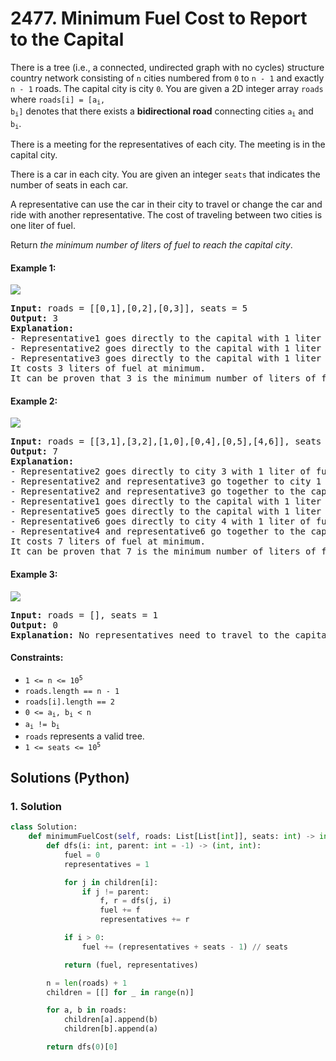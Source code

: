 # 2477. Minimum Fuel Cost to Report to the Capital
There is a tree (i.e., a connected, undirected graph with no cycles) structure country network consisting of `n` cities numbered from `0` to `n - 1` and exactly `n - 1` roads. The capital city is city `0`. You are given a 2D integer array `roads` where <code>roads[i] = [a<sub>i</sub>, b<sub>i</sub>]</code> denotes that there exists a **bidirectional road** connecting cities <code>a<sub>i</sub></code> and <code>b<sub>i</sub></code>.

There is a meeting for the representatives of each city. The meeting is in the capital city.

There is a car in each city. You are given an integer `seats` that indicates the number of seats in each car.

A representative can use the car in their city to travel or change the car and ride with another representative. The cost of traveling between two cities is one liter of fuel.

Return *the minimum number of liters of fuel to reach the capital city*.

#### Example 1:
![](https://assets.leetcode.com/uploads/2022/09/22/a4c380025e3ff0c379525e96a7d63a3.png)
<pre>
<strong>Input:</strong> roads = [[0,1],[0,2],[0,3]], seats = 5
<strong>Output:</strong> 3
<strong>Explanation:</strong>
- Representative1 goes directly to the capital with 1 liter of fuel.
- Representative2 goes directly to the capital with 1 liter of fuel.
- Representative3 goes directly to the capital with 1 liter of fuel.
It costs 3 liters of fuel at minimum.
It can be proven that 3 is the minimum number of liters of fuel needed.
</pre>

#### Example 2:
![](https://assets.leetcode.com/uploads/2022/11/16/2.png)
<pre>
<strong>Input:</strong> roads = [[3,1],[3,2],[1,0],[0,4],[0,5],[4,6]], seats = 2
<strong>Output:</strong> 7
<strong>Explanation:</strong>
- Representative2 goes directly to city 3 with 1 liter of fuel.
- Representative2 and representative3 go together to city 1 with 1 liter of fuel.
- Representative2 and representative3 go together to the capital with 1 liter of fuel.
- Representative1 goes directly to the capital with 1 liter of fuel.
- Representative5 goes directly to the capital with 1 liter of fuel.
- Representative6 goes directly to city 4 with 1 liter of fuel.
- Representative4 and representative6 go together to the capital with 1 liter of fuel.
It costs 7 liters of fuel at minimum.
It can be proven that 7 is the minimum number of liters of fuel needed.
</pre>

#### Example 3:
![](https://assets.leetcode.com/uploads/2022/09/27/efcf7f7be6830b8763639cfd01b690a.png)
<pre>
<strong>Input:</strong> roads = [], seats = 1
<strong>Output:</strong> 0
<strong>Explanation:</strong> No representatives need to travel to the capital city.
</pre>

#### Constraints:
* <code>1 <= n <= 10<sup>5</sup></code>
* `roads.length == n - 1`
* `roads[i].length == 2`
* <code>0 <= a<sub>i</sub>, b<sub>i</sub> < n</code>
* <code>a<sub>i</sub> != b<sub>i</sub></code>
* `roads` represents a valid tree.
* <code>1 <= seats <= 10<sup>5</sup></code>

## Solutions (Python)

### 1. Solution
```Python
class Solution:
    def minimumFuelCost(self, roads: List[List[int]], seats: int) -> int:
        def dfs(i: int, parent: int = -1) -> (int, int):
            fuel = 0
            representatives = 1

            for j in children[i]:
                if j != parent:
                    f, r = dfs(j, i)
                    fuel += f
                    representatives += r

            if i > 0:
                fuel += (representatives + seats - 1) // seats

            return (fuel, representatives)

        n = len(roads) + 1
        children = [[] for _ in range(n)]

        for a, b in roads:
            children[a].append(b)
            children[b].append(a)

        return dfs(0)[0]
```
